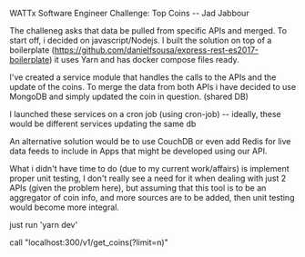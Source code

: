 WATTx Software Engineer Challenge: Top Coins -- Jad Jabbour

The challeneg asks that data be pulled from specific APIs and merged. To start off, i decided on javascript/Nodejs.
I built the solution on top of a boilerplate (https://github.com/danielfsousa/express-rest-es2017-boilerplate) it uses
Yarn and has docker compose files ready.

I've created a service module that handles the calls to the APIs and the update of the coins.
To merge the data from both APIs i have decided to use MongoDB and simply updated the coin in question. (shared DB)

I launched these services on a cron job (using cron-job) -- ideally, these would be different services updating the same db

An alternative solution would be to use CouchDB or even add Redis for live data feeds to include in Apps that might be developed
using our API. 

What i didn't have time to do (due to my current work/affairs) is implement proper unit testing, I don't really see a need for it when dealing with just 2 APIs (given the problem here), but assuming that this tool is to be an aggregator of coin info, and more 
sources are to be added, then unit testing would become more integral. 

just run 'yarn dev'

call "localhost:300/v1/get_coins(?limit=n)"